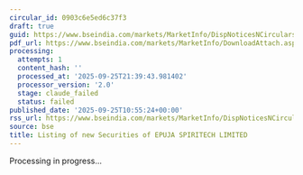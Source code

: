 ```yaml
---
circular_id: 0903c6e5ed6c37f3
draft: true
guid: https://www.bseindia.com/markets/MarketInfo/DispNoticesNCirculars.aspx?Noticeid={4820CBEC-536B-4012-9A76-F2F5E08091CE}&noticeno=20250925-12&dt=09/25/2025&icount=12&totcount=65&flag=0
pdf_url: https://www.bseindia.com/markets/MarketInfo/DownloadAttach.aspx?id=20250925-12&attachedId=67eafade-b0de-4907-9a94-dc398a55346b
processing:
  attempts: 1
  content_hash: ''
  processed_at: '2025-09-25T21:39:43.981402'
  processor_version: '2.0'
  stage: claude_failed
  status: failed
published_date: '2025-09-25T10:55:24+00:00'
rss_url: https://www.bseindia.com/markets/MarketInfo/DispNoticesNCirculars.aspx?Noticeid={4820CBEC-536B-4012-9A76-F2F5E08091CE}&noticeno=20250925-12&dt=09/25/2025&icount=12&totcount=65&flag=0
source: bse
title: Listing of new Securities of EPUJA SPIRITECH LIMITED
---
```


Processing in progress...